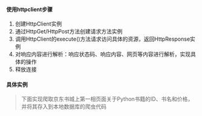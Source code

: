 #### 使用httpclient步骤
1. 创建HttpClient实例
2. 通过HttpGet/HttpPost方法创建请求方法实例
3. 调用HttpClient的execute()方法请求访问具体的资源，返回HttpResponse实例
4. 对响应内容进行解析：响应状态码、响应内容、网页等内容进行解析，实现具体的操作
5. 释放连接

#### 具体实例
> 下面实现爬取京东书城上第一相页面关于Python书籍的ID、书名和价格，并将其存入到本地数据库的爬虫代码